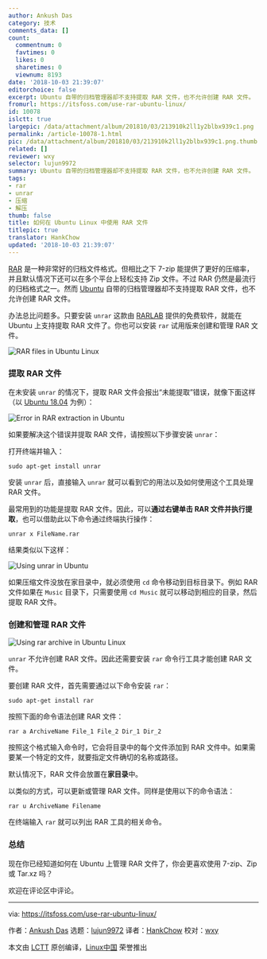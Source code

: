 ```yaml
---
author: Ankush Das
category: 技术
comments_data: []
count:
  commentnum: 0
  favtimes: 0
  likes: 0
  sharetimes: 0
  viewnum: 8193
date: '2018-10-03 21:39:07'
editorchoice: false
excerpt: Ubuntu 自带的归档管理器却不支持提取 RAR 文件，也不允许创建 RAR 文件。
fromurl: https://itsfoss.com/use-rar-ubuntu-linux/
id: 10078
islctt: true
largepic: /data/attachment/album/201810/03/213910k2ll1y2blbx939c1.png
permalink: /article-10078-1.html
pic: /data/attachment/album/201810/03/213910k2ll1y2blbx939c1.png.thumb.jpg
related: []
reviewer: wxy
selector: lujun9972
summary: Ubuntu 自带的归档管理器却不支持提取 RAR 文件，也不允许创建 RAR 文件。
tags:
- rar
- unrar
- 压缩
- 解压
thumb: false
title: 如何在 Ubuntu Linux 中使用 RAR 文件
titlepic: true
translator: HankChow
updated: '2018-10-03 21:39:07'
---
```


[RAR](https://www.rarlab.com/rar_file.htm) 是一种非常好的归档文件格式。但相比之下 7-zip 能提供了更好的压缩率，并且默认情况下还可以在多个平台上轻松支持 Zip 文件。不过 RAR 仍然是最流行的归档格式之一。然而 [Ubuntu](https://www.ubuntu.com/) 自带的归档管理器却不支持提取 RAR 文件，也不允许创建 RAR 文件。


办法总比问题多。只要安装 `unrar` 这款由 [RARLAB](https://www.rarlab.com/) 提供的免费软件，就能在 Ubuntu 上支持提取 RAR 文件了。你也可以安装 `rar` 试用版来创建和管理 RAR 文件。


![RAR files in Ubuntu Linux](/data/attachment/album/201810/03/213910k2ll1y2blbx939c1.png)


### 提取 RAR 文件


在未安装 `unrar` 的情况下，提取 RAR 文件会报出“未能提取”错误，就像下面这样（以 [Ubuntu 18.04](https://itsfoss.com/things-to-do-after-installing-ubuntu-18-04/) 为例）：


![Error in RAR extraction in Ubuntu](/data/attachment/album/201810/03/213910gy0e11qn7xv5evrz.jpg)


如果要解决这个错误并提取 RAR 文件，请按照以下步骤安装 `unrar`：


打开终端并输入：



```
sudo apt-get install unrar
```

安装 `unrar` 后，直接输入 `unrar` 就可以看到它的用法以及如何使用这个工具处理 RAR 文件。


最常用到的功能是提取 RAR 文件。因此，可以**通过右键单击 RAR 文件并执行提取**，也可以借助此以下命令通过终端执行操作：



```
unrar x FileName.rar
```

结果类似以下这样：


![Using unrar in Ubuntu](/data/attachment/album/201810/03/213910zbwcngjbdnga1c3z.jpg)


如果压缩文件没放在家目录中，就必须使用 `cd` 命令移动到目标目录下。例如 RAR 文件如果在 `Music` 目录下，只需要使用 `cd Music` 就可以移动到相应的目录，然后提取 RAR 文件。


### 创建和管理 RAR 文件


![Using rar archive in Ubuntu Linux](/data/attachment/album/201810/03/213911p3z0gv83waexz81a.jpg)


`unrar` 不允许创建 RAR 文件。因此还需要安装 `rar` 命令行工具才能创建 RAR 文件。


要创建 RAR 文件，首先需要通过以下命令安装 `rar`：



```
sudo apt-get install rar
```

按照下面的命令语法创建 RAR 文件：



```
rar a ArchiveName File_1 File_2 Dir_1 Dir_2
```

按照这个格式输入命令时，它会将目录中的每个文件添加到 RAR 文件中。如果需要某一个特定的文件，就要指定文件确切的名称或路径。


默认情况下，RAR 文件会放置在**家目录**中。


以类似的方式，可以更新或管理 RAR 文件。同样是使用以下的命令语法：



```
rar u ArchiveName Filename
```

在终端输入 `rar` 就可以列出 RAR 工具的相关命令。


### 总结


现在你已经知道如何在 Ubuntu 上管理 RAR 文件了，你会更喜欢使用 7-zip、Zip 或 Tar.xz 吗？


欢迎在评论区中评论。




---


via: <https://itsfoss.com/use-rar-ubuntu-linux/>


作者：[Ankush Das](https://itsfoss.com/author/ankush/) 选题：[lujun9972](https://github.com/lujun9972) 译者：[HankChow](https://github.com/HankChow) 校对：[wxy](https://github.com/wxy)


本文由 [LCTT](https://github.com/LCTT/TranslateProject) 原创编译，[Linux中国](https://linux.cn/) 荣誉推出